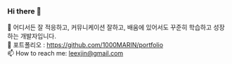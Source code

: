 ### Hi there 👋
🌱 어디서든 잘 적응하고, 커뮤니케이션 잘하고, 배움에 있어서도 꾸준히 학습하고 성장하는 개발자입니다.    
📂 포트폴리오 : https://github.com/1000MARIN/portfolio    
📫 How to reach me: leexjin@gmail.com    
 

